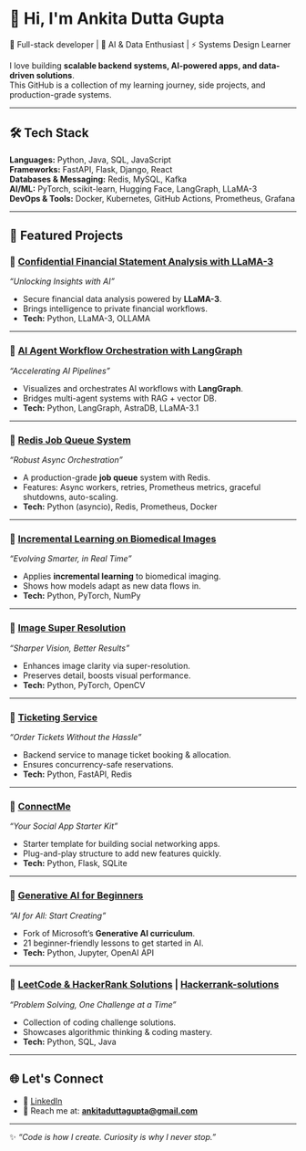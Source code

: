 # 👋 Hi, I'm Ankita Dutta Gupta  

🚀 Full-stack developer | 🧠 AI & Data Enthusiast | ⚡ Systems Design Learner  

I love building **scalable backend systems, AI-powered apps, and data-driven solutions**.  
This GitHub is a collection of my learning journey, side projects, and production-grade systems.  

---

## 🛠 Tech Stack  

**Languages:** Python, Java, SQL, JavaScript  
**Frameworks:** FastAPI, Flask, Django, React  
**Databases & Messaging:** Redis, MySQL, Kafka  
**AI/ML:** PyTorch, scikit-learn, Hugging Face, LangGraph, LLaMA-3  
**DevOps & Tools:** Docker, Kubernetes, GitHub Actions, Prometheus, Grafana  

---

## 📌 Featured Projects  

### 🔹 [Confidential Financial Statement Analysis with LLaMA-3](https://github.com/ankitaduttagupta/Confidential-Financial-Statement-Analysis-with-Llama-3)  
*“Unlocking Insights with AI”*  
- Secure financial data analysis powered by **LLaMA-3**.  
- Brings intelligence to private financial workflows.  
- **Tech:** Python, LLaMA-3, OLLAMA  

---

### 🔹 [AI Agent Workflow Orchestration with LangGraph](https://github.com/ankitaduttagupta/End-to-End-Multi-AI-Agents-RAG-with-LangGraph-AstraDB-and-Llama-3.1)  
*“Accelerating AI Pipelines”*  
- Visualizes and orchestrates AI workflows with **LangGraph**.  
- Bridges multi-agent systems with RAG + vector DB.  
- **Tech:** Python, LangGraph, AstraDB, LLaMA-3.1  

---

### 🔹 [Redis Job Queue System](https://github.com/ankitaduttagupta/redis-job-queue-system)  
*“Robust Async Orchestration”*  
- A production-grade **job queue** system with Redis.  
- Features: Async workers, retries, Prometheus metrics, graceful shutdowns, auto-scaling.  
- **Tech:** Python (asyncio), Redis, Prometheus, Docker  

---

### 🔹 [Incremental Learning on Biomedical Images](https://github.com/ankitaduttagupta/incremental_learning_on_biomedical_images)  
*“Evolving Smarter, in Real Time”*  
- Applies **incremental learning** to biomedical imaging.  
- Shows how models adapt as new data flows in.  
- **Tech:** Python, PyTorch, NumPy  

---

### 🔹 [Image Super Resolution](https://github.com/ankitaduttagupta/image-super-resolution)  
*“Sharper Vision, Better Results”*  
- Enhances image clarity via super-resolution.  
- Preserves detail, boosts visual performance.  
- **Tech:** Python, PyTorch, OpenCV  

---

### 🔹 [Ticketing Service](https://github.com/ankitaduttagupta/ticketing-service)  
*“Order Tickets Without the Hassle”*  
- Backend service to manage ticket booking & allocation.  
- Ensures concurrency-safe reservations.  
- **Tech:** Python, FastAPI, Redis  

---

### 🔹 [ConnectMe](https://github.com/ankitaduttagupta/ConnectMe)  
*“Your Social App Starter Kit”*  
- Starter template for building social networking apps.  
- Plug-and-play structure to add new features quickly.  
- **Tech:** Python, Flask, SQLite  

---

### 🔹 [Generative AI for Beginners](https://github.com/ankitaduttagupta/generative-ai-for-beginners)  
*“AI for All: Start Creating”*  
- Fork of Microsoft’s **Generative AI curriculum**.  
- 21 beginner-friendly lessons to get started in AI.  
- **Tech:** Python, Jupyter, OpenAI API  

---

### 🔹 [LeetCode & HackerRank Solutions](https://github.com/ankitaduttagupta/leetcode_solutions) | [Hackerrank-solutions](https://github.com/ankitaduttagupta/Hackerrank-solutions)  
*“Problem Solving, One Challenge at a Time”*  
- Collection of coding challenge solutions.  
- Showcases algorithmic thinking & coding mastery.  
- **Tech:** Python, SQL, Java  

---

## 🌐 Let's Connect  

- 💼 [LinkedIn](https://www.linkedin.com/in/ankitaduttagupta5/)
- 📧 Reach me at: **ankitaduttagupta@gmail.com**  

---

✨ *“Code is how I create. Curiosity is why I never stop.”*  

